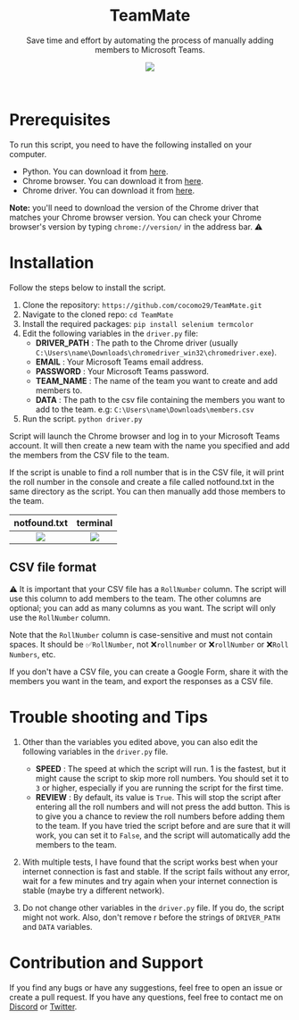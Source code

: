 <h1 align="center"> TeamMate </h1>


<div align="center"></div>

<p align="center">Save time and effort by automating the process of manually adding members to Microsoft Teams.</p>
<p align="center" > 
    <a href="" target="_blank"> <img src="https://i.imgur.com/IFuls1z.gif"/> </a>
<p/>

</div>
</br>

# Prerequisites
To run this script, you need to have the following installed on your computer.

- Python. You can download it from [here](https://www.python.org/downloads/).
- Chrome browser. You can download it from [here](https://www.google.com/chrome/).
- Chrome driver. You can download it from [here](https://chromedriver.chromium.org/downloads).

**Note:** you'll need to download the version of the Chrome driver that matches your Chrome browser version. You can check your Chrome browser's version by typing `chrome://version/` in the address bar. ⚠️ 

# Installation
Follow the steps below to install the script.

1. Clone the repository: `https://github.com/cocomo29/TeamMate.git`
1. Navigate to the cloned repo: `cd TeamMate`
2.  Install the required packages: `pip install selenium termcolor`
3. Edit the following variables in the `driver.py` file:
    - **DRIVER_PATH** : The path to the Chrome driver (usually `C:\Users\name\Downloads\chromedriver_win32\chromedriver.exe`).
    - **EMAIL** : Your Microsoft Teams email address.
    - **PASSWORD** : Your Microsoft Teams password.
    - **TEAM_NAME** : The name of the team you want to create and add members to.
    - **DATA** : The path to the csv file containing the members you want to add to the team. e.g: `C:\Users\name\Downloads\members.csv`
4. Run the script. `python driver.py`

Script will launch the Chrome browser and log in to your Microsoft Teams account. It will then create a new team with the name you specified and add the members from the CSV file to the team.

If the script is unable to find a roll number that is in the CSV file, it will print the roll number in the console and create a file called notfound.txt in the same directory as the script. You can then manually add those members to the team.

<div align="center">

| **notfound.txt** | **terminal** |
|:---:|:---:|
| <img src="https://i.imgur.com/e9NZcZ5.png"> | <img src="https://i.imgur.com/H9IhfmW.png"> |

</div>


## CSV file format 

⚠️ It is important that your CSV file has a `RollNumber` column. The script will use this column to add members to the team. The other columns are optional; you can add as many columns as you want. The script will only use the `RollNumber` column.

Note that the `RollNumber` column is case-sensitive and must not contain spaces. It should be ✅`RollNumber`, not ❌`rollnumber` or ❌`rollNumber` or ❌`Roll Numbers`, etc.

If you don't have a CSV file, you can create a Google Form, share it with the members you want in the team, and export the responses as a CSV file.

# Trouble shooting and Tips

1. Other than the variables you edited above, you can also edit the following variables in the `driver.py` file.
    - **SPEED** : The speed at which the script will run. 1 is the fastest, but it might cause the script to skip more roll numbers. You should set it to `3` or higher, especially if you are running the script for the first time.
    - **REVIEW** : By default, its value is `True`. This will stop the script after entering all the roll numbers and will not press the add button. This is to give you a chance to review the roll numbers before adding them to the team. If you have tried the script before and are sure that it will work, you can set it to `False`, and the script will automatically add the members to the team.

2. With multiple tests, I have found that the script works best when your internet connection is fast and stable. If the script fails without any error, wait for a few minutes and try again when your internet connection is stable (maybe try a different network).

3. Do not change other variables in the `driver.py` file. If you do, the script might not work. Also, don't remove r before the strings of `DRIVER_PATH` and `DATA` variables.

# Contribution and Support
If you find any bugs or have any suggestions, feel free to open an issue or create a pull request. If you have any questions, feel free to contact me on [Discord](https://discordapp.com/users/558261366776004648/) or [Twitter](https://twitter.com/hahaha_haroon).
